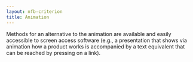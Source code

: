 ```yaml
---
layout: nfb-criterion
title: Animation
---
```

Methods for an alternative to the animation are available and easily accessible to screen access software (e.g., a presentation that shows via animation how a product works is accompanied by a text equivalent that can be reached by pressing on a link).